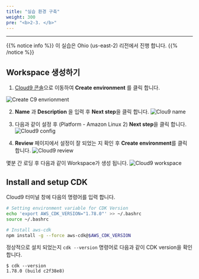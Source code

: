 ```yaml
---
title: "실습 환경 구축"
weight: 300
pre: "<b>2-3. </b>"
---
```


***

{{% notice info %}}
이 실습은 Ohio (us-east-2) 리전에서 진행 합니다.
{{% /notice %}}

## Workspace 생성하기
1. [Cloud9 콘솔](https://us-east-1.console.aws.amazon.com/cloud9/home?region=us-east-1)으로 
이동하여 **Create environment** 를 클릭 합니다.

![Create C9 envrionment](/images/settings/c9-create.png)


2. **Name** 과 **Description** 을 입력 후 **Next step**을 클릭 합니다. 
![Clou9 name](/images/settings/c9-name.png)

3. 다음과 같이 설정 후 (Platform - Amazon Linux 2) **Next step**을 클릭 합니다.
![Cloud9 config](/images/settings/c9-config.png)

4. **Review** 페이지에서 설정이 잘 되었는 지 확인 후 **Create environment**를 클릭 합니다.
![Cloud9 review](/images/settings/c9-review1.png)

몇분 간 로딩 후 다음과 같이 Workspace가 생성 됩니다.
![Cloud9 workspace](/images/settings/c9-browser.png)  

## Install and setup CDK
Cloud9 터미널 창에 다음의 명령어를 입력 합니다.
```bash
# Setting environment variable for CDK Version
echo 'export AWS_CDK_VERSION="1.78.0"' >> ~/.bashrc
source ~/.bashrc

# Install aws-cdk
npm install -g --force aws-cdk@$AWS_CDK_VERSION
```
정상적으로 설치 되었는지 `cdk --version` 명령어로 다음과 같이 CDK version을 확인 합니다.

```
$ cdk --version
1.78.0 (build c2f38e8)
```